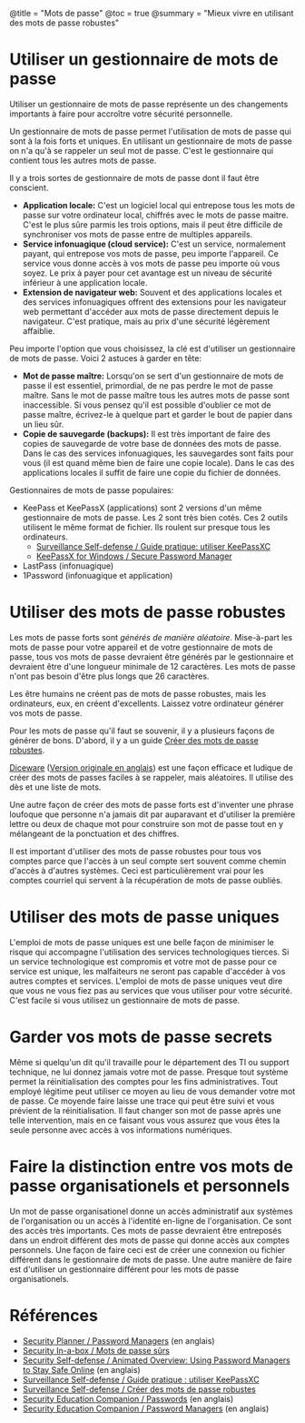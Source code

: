 @title = "Mots de passe"
@toc = true
@summary = "Mieux vivre en utilisant des mots de passe robustes"

# Utiliser un gestionnaire de mots de passe

Utiliser un gestionnaire de mots de passe représente un des changements importants à faire pour accroître votre sécurité  personnelle.

Un gestionnaire de mots de passe permet l'utilisation de mots de passe qui sont à la fois forts et uniques.  En utilisant un gestionnaire de mots de passe on n'a qu'à se rappeler un seul mot de passe.  C'est le  gestionnaire qui contient tous les autres mots de passe.

Il y a trois sortes de gestionnaire de mots de passe dont il faut être conscient.

* **Application locale:** C'est un logiciel local qui entrepose tous les mots de passe sur votre ordinateur local, chiffrés avec le mots de passe maitre.  C'est le plus sûre parmis les trois options, mais il peut être difficile de synchroniser vos mots de passe entre de multiples appareils.
* **Service infonuagique (cloud service):** C'est un service, normalement payant, qui entrepose vos mots de  passe, peu importe l'appareil.  Ce service vous donne accès à vos mots de passe peu  importe où vous soyez.  Le prix à payer pour cet avantage est un niveau de sécurité inférieur à une application locale.
* **Extension de navigateur web:** Souvent et des applications locales et des services infonuagiques offrent des extensions pour les navigateur web permettant d'accéder aux mots de passe directement depuis le navigateur.  C'est pratique, mais au prix d'une sécurité légèrement affaiblie.

Peu importe l'option que vous choisissez, la clé est d'utiliser un gestionnaire de mots de passe.  Voici 2 astuces à garder en tête:

* **Mot de passe maître:**  Lorsqu'on se sert d'un gestionnaire de mots de passe il est essentiel, primordial, de ne pas perdre le mot de passe maître.  Sans le mot de passe maître tous les autres mots de passe sont inaccessible.  Si vous pensez qu'il est possible d'oublier ce mot de passe maître, écrivez-le à quelque part et garder le bout de papier dans un lieu sûr.
* **Copie de sauvegarde (backups):** Il est très important de faire des copies de sauvegarde de votre base de données des mots de passe.  Dans le cas des services infonuagiques, les sauvegardes sont  faits pour vous (il est quand même bien de faire une copie locale).  Dans le  cas des applications locales il suffit de faire une copie du fichier de données.

Gestionnaires de mots de passe populaires:

* KeePass et KeePassX (applications) sont 2 versions d'un même gestionnaire de mots de passe.  Les 2 sont très bien cotés.  Ces 2 outils utilisent le même format de fichier.  Ils roulent sur presque tous les ordinateurs.
   * [Surveillance Self-defense / Guide pratique: utiliser KeePassXC](https://ssd.eff.org/fr/module/guide-pratique-utiliser-keepassxc)
   * [KeePassX for Windows / Secure Password Manager](https://securityinabox.org/fr/guide/keepassx/windows)
* LastPass (infonuagique)
* 1Password (infonuagique et application)

# Utiliser des mots de passe robustes

Les mots de passe forts sont *générés de manière aléatoire*.  Mise-à-part les mots de passe pour votre appareil et de votre gestionnaire de mots de passe, tous vos mots de passe devraient être générés par le gestionnaire et devraient être d'une longueur minimale de 12 caractères.  Les mots de passe n'ont pas besoin d'être plus longs que 26 caractères.

Les être humains ne créent pas de mots de passe robustes, mais les ordinateurs, eux, en créent d'excellents.  Laissez votre ordinateur générer vos mots de passe.

Pour les mots de passe qu'il faut se souvenir, il y a plusieurs façons de générer de bons.  D'abord, il y a un guide [Créer des mots de passe robustes](https://ssd.eff.org/fr/module/créer-des-mots-de-passe-robustes).

[Diceware](https://web.archive.org/web/20041012030451/www.gjldp.org/CHARENTAISES/article.php?id_article=4) ([Version originale en anglais](http://world.std.com/~reinhold/diceware.html)) est une façon efficace et ludique de créer des mots de passes faciles à se rappeler, mais aléatoires.  Il utilise des dès et une liste de mots.

Une autre façon de créer des mots de passe forts est d'inventer une phrase loufoque que personne n'a jamais dit par auparavant et d'utiliser la première lettre ou deux de chaque mot pour construire son mot de passe tout en y mélangeant de la ponctuation et des chiffres.

Il est important d'utiliser des mots de passe robustes pour tous vos comptes parce que l'accès à un seul compte sert souvent comme chemin d'accès à d'autres systèmes.  Ceci est particulièrement vrai pour les comptes courriel qui servent à la récupération de mots de passe oubliés.

# Utiliser des mots de passe uniques

L'emploi de mots de passe uniques est une belle façon de minimiser le risque qui accompagne l'utilisation des services technologiques tierces.  Si un service technologique est compromis et votre mot de passe pour ce service est unique, les malfaiteurs ne seront pas capable d'accéder à vos autres comptes et services.  L'emploi de mots de passe uniques veut dire que vous ne vous fiez pas au services que vous utiliser pour votre sécurité.  C'est facile si vous utilisez un gestionnaire de mots de passe.

# Garder vos mots de passe secrets

Même si quelqu'un dit qu'il travaille pour le département des TI ou support technique, ne lui donnez jamais votre mot de passe.  Presque tout système permet la réinitialisation des comptes pour les fins administratives.  Tout employé légitime peut utiliser ce moyen au lieu de vous demander votre mot de passe.  Ce moyende faire laisse une trace qui peut être suivi et vous prévient de la réinitialisation.  Il faut changer son mot de passe après une telle intervention, mais en ce faisant vous vous assurez que vous êtes la seule personne avec accès à vos informations numériques. 

# Faire la distinction entre vos mots de passe organisationels et personnels

Un mot de passe organisationel donne un accès administratif aux systèmes de l'organisation ou un accès à l'identité en-ligne de l'organisation.  Ce sont des accès très importants.  Ces mots de passe devraient être entreposés dans un endroit différent des mots de passe qui donne accès aux comptes personnels.  Une façon de faire ceci est de créer une connexion ou fichier différent dans le gestionnaire de mots de passe.  Une autre manière de faire est d'utiliser un gestionnaire différent pour les mots de passe organisationels.

# Références

* [Security Planner / Password Managers](https://securityplanner.org/#/tool/password-manager) (en anglais)
* [Security In-a-box / Mots de passe sûrs](https://securityinabox.org/fr/guide/passwords/)
* [Security Self-defense / Animated Overview: Using Password Managers to Stay Safe Online](https://ssd.eff.org/en/module/animated-overview-using-password-managers-stay-safe-online) (en anglais)
* [Surveillance Self-defense / Guide pratique : utiliser KeePassXC](https://ssd.eff.org/fr/module/guide-pratique-utiliser-keepassxc)
* [Surveillance Self-defense / Créer des mots de passe robustes](https://ssd.eff.org/fr/module/créer-des-mots-de-passe-robustes)
* [Security Education Companion / Passwords](https://sec.eff.org/topics/passwords) (en anglais)
* [Security Education Companion / Password Managers](https://sec.eff.org/topics/password-managers) (en anglais)
